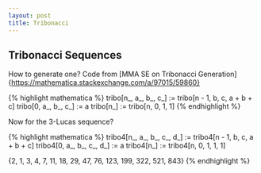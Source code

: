 ```yaml
---
layout: post
title: Tribonacci
---
```


## Tribonacci Sequences

How to generate one? Code from [MMA SE on Tribonacci Generation]{https://mathematica.stackexchange.com/a/97015/59860}

{% highlight mathematica %}
tribo[n_, a_, b_, c_] := tribo[n - 1, b, c, a + b + c]
tribo[0, a_, b_, c_] := a
tribo[n_] := tribo[n, 0, 1, 1]
{% endhighlight %}

Now for the 3-Lucas sequence?

{% highlight mathematica %}
tribo4[n_, a_, b_, c_, d_] := tribo4[n - 1, b, c, a + b + c]
tribo4[0, a_, b_, c_, d_] := a
tribo4[n_] := tribo4[n, 0, 1, 1, 1]


{2, 1, 3, 4, 7, 11, 18, 29, 47, 76, 123, 199, 322, 521, 843}
{% endhighlight %}

